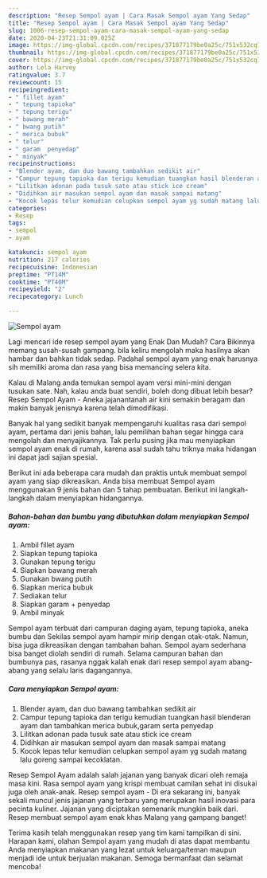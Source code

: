 ```yaml
---
description: "Resep Sempol ayam | Cara Masak Sempol ayam Yang Sedap"
title: "Resep Sempol ayam | Cara Masak Sempol ayam Yang Sedap"
slug: 1006-resep-sempol-ayam-cara-masak-sempol-ayam-yang-sedap
date: 2020-04-23T21:31:09.025Z
image: https://img-global.cpcdn.com/recipes/371877179be0a25c/751x532cq70/sempol-ayam-foto-resep-utama.jpg
thumbnail: https://img-global.cpcdn.com/recipes/371877179be0a25c/751x532cq70/sempol-ayam-foto-resep-utama.jpg
cover: https://img-global.cpcdn.com/recipes/371877179be0a25c/751x532cq70/sempol-ayam-foto-resep-utama.jpg
author: Lela Harvey
ratingvalue: 3.7
reviewcount: 15
recipeingredient:
- " fillet ayam"
- " tepung tapioka"
- " tepung terigu"
- " bawang merah"
- " bwang putih"
- " merica bubuk"
- " telur"
- " garam  penyedap"
- " minyak"
recipeinstructions:
- "Blender ayam, dan duo bawang tambahkan sedikit air"
- "Campur tepung tapioka dan terigu kemudian tuangkan hasil blenderan ayam dan tambahkan merica bubuk,garam serta penyedap"
- "Lilitkan adonan pada tusuk sate atau stick ice cream"
- "Didihkan air masukan sempol ayam dan masak sampai matang"
- "Kocok lepas telur kemudian celupkan sempol ayam yg sudah matang lalu goreng sampai kecoklatan."
categories:
- Resep
tags:
- sempol
- ayam

katakunci: sempol ayam 
nutrition: 217 calories
recipecuisine: Indonesian
preptime: "PT14M"
cooktime: "PT40M"
recipeyield: "2"
recipecategory: Lunch

---
```



![Sempol ayam](https://img-global.cpcdn.com/recipes/371877179be0a25c/751x532cq70/sempol-ayam-foto-resep-utama.jpg)

Lagi mencari ide resep sempol ayam yang Enak Dan Mudah? Cara Bikinnya memang susah-susah gampang. bila keliru mengolah maka hasilnya akan hambar dan bahkan tidak sedap. Padahal sempol ayam yang enak harusnya sih memiliki aroma dan rasa yang bisa memancing selera kita.

Kalau di Malang anda temukan sempol ayam versi mini-mini dengan tusukan sate. Nah, kalau anda buat sendiri, boleh dong dibuat lebih besar? Resep Sempol Ayam - Aneka jajanantanah air kini semakin beragam dan makin banyak jenisnya karena telah dimodifikasi.

Banyak hal yang sedikit banyak mempengaruhi kualitas rasa dari sempol ayam, pertama dari jenis bahan, lalu pemilihan bahan segar hingga cara mengolah dan menyajikannya. Tak perlu pusing jika mau menyiapkan sempol ayam enak di rumah, karena asal sudah tahu triknya maka hidangan ini dapat jadi sajian spesial.


Berikut ini ada beberapa cara mudah dan praktis untuk membuat sempol ayam yang siap dikreasikan. Anda bisa membuat Sempol ayam menggunakan 9 jenis bahan dan 5 tahap pembuatan. Berikut ini langkah-langkah dalam menyiapkan hidangannya.

<!--inarticleads1-->

##### Bahan-bahan dan bumbu yang dibutuhkan dalam menyiapkan Sempol ayam:

1. Ambil  fillet ayam
1. Siapkan  tepung tapioka
1. Gunakan  tepung terigu
1. Siapkan  bawang merah
1. Gunakan  bwang putih
1. Siapkan  merica bubuk
1. Sediakan  telur
1. Siapkan  garam + penyedap
1. Ambil  minyak


Sempol ayam terbuat dari campuran daging ayam, tepung tapioka, aneka bumbu dan Sekilas sempol ayam hampir mirip dengan otak-otak. Namun, bisa juga dikreasikan dengan tambahan bahan. Sempol ayam sederhana bisa banget diolah sendiri di rumah. Selama campuran bahan dan bumbunya pas, rasanya nggak kalah enak dari resep sempol ayam abang-abang yang selalu laris dagangannya. 

<!--inarticleads2-->

##### Cara menyiapkan Sempol ayam:

1. Blender ayam, dan duo bawang tambahkan sedikit air
1. Campur tepung tapioka dan terigu kemudian tuangkan hasil blenderan ayam dan tambahkan merica bubuk,garam serta penyedap
1. Lilitkan adonan pada tusuk sate atau stick ice cream
1. Didihkan air masukan sempol ayam dan masak sampai matang
1. Kocok lepas telur kemudian celupkan sempol ayam yg sudah matang lalu goreng sampai kecoklatan.


Resep Sempol Ayam adalah salah jajanan yang banyak dicari oleh remaja masa kini. Rasa sempol ayam yang krispi membuat camilan sehat ini disukai juga oleh anak-anak. Resep sempol ayam - Di era sekarang ini, banyak sekali muncul jenis jajanan yang terbaru yang merupakan hasil inovasi para pecinta kuliner. Jajanan yang diciptakan semenarik mungkin baik dari. Resep membuat sempol ayam enak khas Malang yang gampang banget! 

Terima kasih telah menggunakan resep yang tim kami tampilkan di sini. Harapan kami, olahan Sempol ayam yang mudah di atas dapat membantu Anda menyiapkan makanan yang lezat untuk keluarga/teman maupun menjadi ide untuk berjualan makanan. Semoga bermanfaat dan selamat mencoba!
